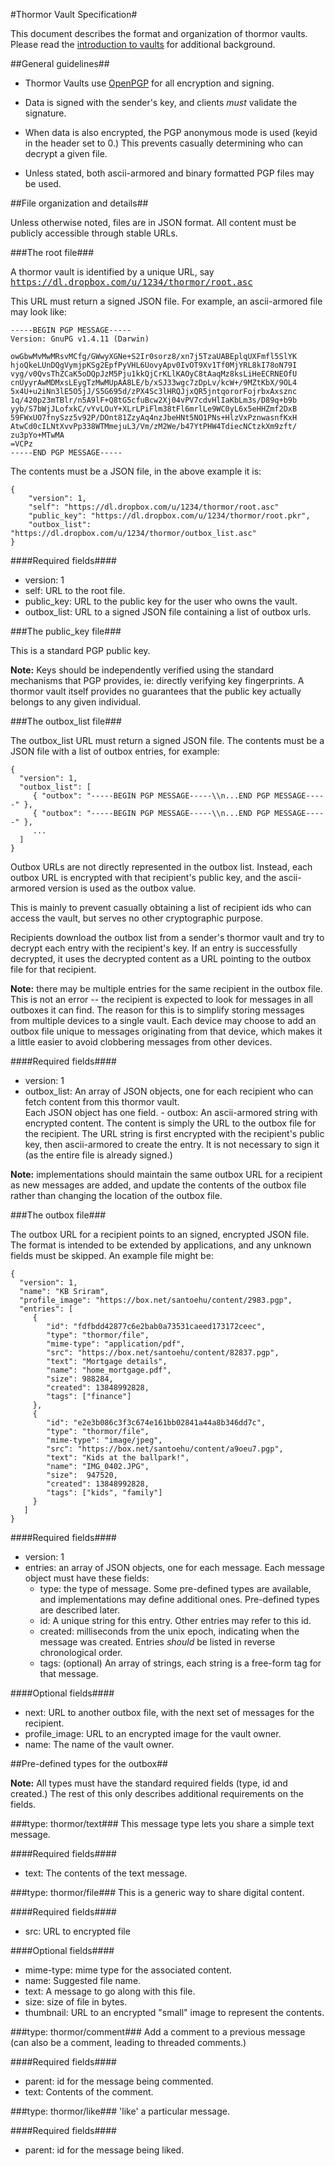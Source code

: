 #Thormor Vault Specification#

This document describes the format and organization of thormor
vaults. Please read the
[introduction to vaults](index.html "Introduction to Thormor Vaults")
for additional background.

##General guidelines##

- Thormor Vaults use [OpenPGP](http://www.ietf.org/rfc/rfc4880.txt)
  for all encryption and signing.

- Data is signed with the sender's key, and clients *must* validate
  the signature.

- When data is also encrypted, the PGP anonymous mode is used (keyid
  in the header set to 0.) This prevents casually determining who can
  decrypt a given file.

- Unless stated, both ascii-armored and binary formatted PGP files
  may be used.

##File organization and details##

Unless otherwise noted, files are in JSON format. All content must be
publicly accessible through stable URLs.

###The root file###

  A thormor vault is identified by a unique URL, say
  <tt>https://dl.dropbox.com/u/1234/thormor/root.asc</tt>

This URL must return a signed JSON file. For example, an ascii-armored
file may look like:

    -----BEGIN PGP MESSAGE-----
    Version: GnuPG v1.4.11 (Darwin)
    
    owGbwMvMwMRsvMCfg/GWwyXGNe+S2Ir0sorz8/xn7j5TzaUABEplqUXFmfl5SlYK
    hjoQkeLUnDQgVymjpKSg2EpfPyVHL6UovyApv0IvOT9Xv1Tf0MjYRL8kI78oN79I
    vyg/v0QvsThZCaK5oDQpJzM5Pju1kkQjCrKLlKAOyC8tAaqMz8ksLiHeECRNEOfU
    cnUyyrAwMDMxsLEygTzMwMUpAA8LE/b/xSJ33wgc7zDpLv/kcW+/9MZtKbX/9OL4
    5x4U+u2iNn3lE5O5jJ/S5G695d/zPX4Sc3lHRQJjxQR5jntqororFojrbxAxsznc
    1q/420p23mTBlr/n5A9lF+Q8tG5cfuBcw2Xj04vPV7cdvHlIaKbLm3s/D89q+b9b
    yyb/S7bWjJLofxkC/vYvLOuY+XLrLPiFlm38tFl6mrlLe9WC0yL6x5eHHZmf2DxB
    59FWxUO7fnySzz5v92P/DOnt81ZzyAq4nzJbeHNt5NO1PNs+HlzVxPznwasnfKxH
    AtwCd0cILNtXvvPp338WTMmejuL3/Vm/zM2We/b47YtPHW4TdiecNCtzkXm9zft/
    zu3pYo+MTwMA
    =VCPz
    -----END PGP MESSAGE-----

The contents must be a JSON file, in the above example it is:

    {
        "version": 1,
        "self": "https://dl.dropbox.com/u/1234/thormor/root.asc"
        "public_key": "https://dl.dropbox.com/u/1234/thormor/root.pkr",
        "outbox_list": "https://dl.dropbox.com/u/1234/thormor/outbox_list.asc"
    }

####Required fields####

-  version: 1
-  self: URL to the root file.
-  public_key: URL to the public key for the user who owns the vault.
-  outbox_list: URL to a signed JSON file containing a list of outbox urls.


###The public_key file###

This is a standard PGP public key.

**Note:** Keys should be independently verified using the standard
mechanisms that PGP provides, ie: directly verifying key fingerprints.
A thormor vault itself provides no guarantees that the public key
actually belongs to any given individual.

###The outbox_list file###

The outbox_list URL must return a signed JSON file. The contents must
be a JSON file with a list of outbox entries, for example:

    {
      "version": 1,
      "outbox_list": [
         { "outbox": "-----BEGIN PGP MESSAGE-----\\n...END PGP MESSAGE-----" },
         { "outbox": "-----BEGIN PGP MESSAGE-----\\n...END PGP MESSAGE-----" },
         ...
      ]
    }

Outbox URLs are not directly represented in the outbox list. Instead,
each outbox URL is encrypted with that recipient's public key, and the
ascii-armored version is used as the outbox value.

This is mainly to prevent casually obtaining a list of recipient ids
who can access the vault, but serves no other cryptographic purpose.

Recipients download the outbox list from a sender's thormor vault and
try to decrypt each entry with the recipient's key. If an entry is
successfully decrypted, it uses the decrypted content as a URL
pointing to the outbox file for that recipient.

**Note:** there may be multiple entries for the same recipient in the
outbox file. This is not an error -- the recipient is expected to look
for messages in all outboxes it can find. The reason for this is to
simplify storing messages from multiple devices to a single
vault. Each device may choose to add an outbox file unique to messages
originating from that device, which makes it a little easier to avoid
clobbering messages from other devices.

####Required fields####

- version: 1
- outbox_list: An array of JSON objects, one for each recipient who
   can fetch content from this thormor vault.<br/>
   Each JSON object has one field.
       - outbox:
         An ascii-armored string with encrypted content. The content
         is simply the URL to the outbox file for the recipient. The
         URL string is first encrypted with the recipient's public
         key, then ascii-armored to create the entry. It is not
         necessary to sign it (as the entire file is already signed.)

**Note:** implementations should maintain the same outbox URL for a
recipient as new messages are added, and update the contents of the
outbox file rather than changing the location of the outbox file.


###The outbox file###

The outbox URL for a recipient points to an signed, encrypted JSON
file. The format is intended to be extended by applications, and any
unknown fields must be skipped. An example file might be:

    {
      "version": 1,
      "name": "KB Sriram",
      "profile_image": "https://box.net/santoehu/content/2983.pgp",
      "entries": [
         {
            "id": "fdfbdd42877c6e2bab0a73531caeed173172ceec",
            "type": "thormor/file",
            "mime-type": "application/pdf",
            "src": "https://box.net/santoehu/content/82837.pgp",
            "text": "Mortgage details",
            "name": "home_mortgage.pdf",
            "size": 988284,
            "created": 13848992828,
            "tags": ["finance"]
         },
         {
            "id": "e2e3b086c3f3c674e161bb02841a44a8b346dd7c",
            "type": "thormor/file",
            "mime-type": "image/jpeg",
            "src": "https://box.net/santoehu/content/a9oeu7.pgp",
            "text": "Kids at the ballpark!",
            "name": "IMG_0402.JPG",
            "size":  947520,
            "created": 13848992828,
            "tags": ["kids", "family"]
         }
       ]
    }

####Required fields####

-  version: 1
-  entries:
    an array of JSON objects, one for each message. Each message
    object must have these fields:
      - type: the type of message. Some pre-defined types are
             available, and implementations may define additional
             ones. Pre-defined types are described later.
      - id: A unique string for this entry. Other entries may refer
           to this id.
      - created: milliseconds from the unix epoch, indicating when the
           message was created. Entries *should* be listed in reverse
           chronological order.
      - tags: (optional) An array of strings, each string is a
           free-form tag for that message.

####Optional fields####

-  next: URL to another outbox file, with the next set of messages for
        the recipient.
-  profile_image: URL to an encrypted image for the vault owner.
-  name: The name of the vault owner.

##Pre-defined types for the outbox##

**Note:** All types must have the standard required fields (type, id and
created.) The rest of this only describes additional requirements on
the fields.

###type: thormor/text###
This message type lets you share a simple text message.

####Required fields####

-  text: The contents of the text message.

###type: thormor/file###
This is a generic way to share digital content.

####Required fields####

-  src: URL to encrypted file

####Optional fields####

-  mime-type: mime type for the associated content.
-  name: Suggested file name.
-  text: A message to go along with this file.
-  size: size of file in bytes.
-  thumbnail: URL to an encrypted "small" image to represent the contents.

###type: thormor/comment###
Add a comment to a previous message (can also be a comment, leading to
threaded comments.)

####Required fields####

-  parent: id for the message being commented.
-  text: Contents of the comment.

###type: thormor/like###
'like' a particular message.

####Required fields####

-  parent: id for the message being liked.
